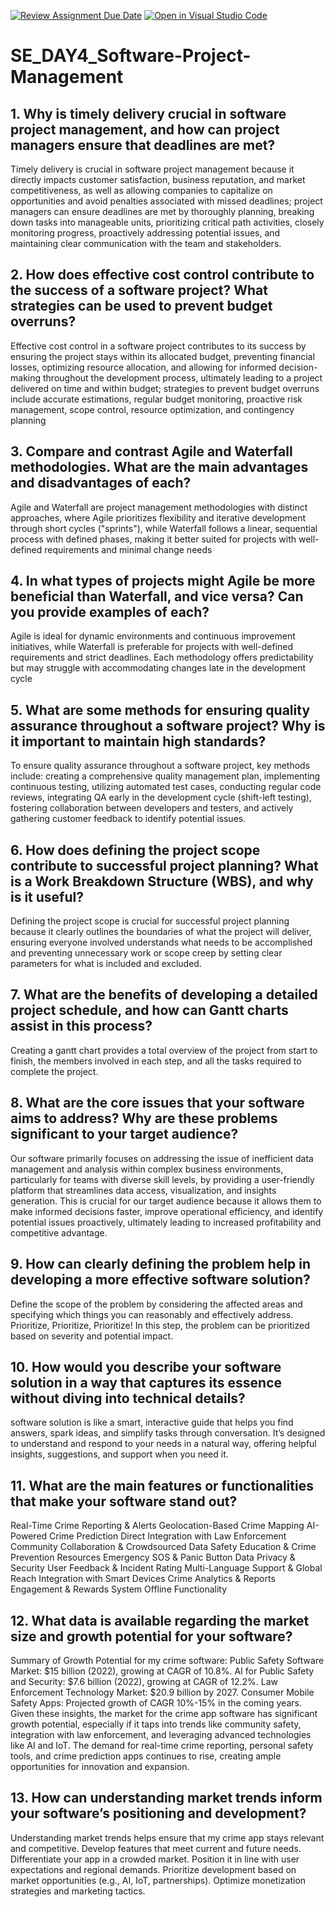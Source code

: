 [![Review Assignment Due Date](https://classroom.github.com/assets/deadline-readme-button-22041afd0340ce965d47ae6ef1cefeee28c7c493a6346c4f15d667ab976d596c.svg)](https://classroom.github.com/a/9pw6JKcu)
[![Open in Visual Studio Code](https://classroom.github.com/assets/open-in-vscode-2e0aaae1b6195c2367325f4f02e2d04e9abb55f0b24a779b69b11b9e10269abc.svg)](https://classroom.github.com/online_ide?assignment_repo_id=18474990&assignment_repo_type=AssignmentRepo)
# SE_DAY4_Software-Project-Management
## 1. Why is timely delivery crucial in software project management, and how can project managers ensure that deadlines are met?
Timely delivery is crucial in software project management because it directly impacts customer satisfaction, business reputation, and market competitiveness, as well as allowing companies to capitalize on opportunities and avoid penalties associated with missed deadlines; project managers can ensure deadlines are met by thoroughly planning, breaking down tasks into manageable units, prioritizing critical path activities, closely monitoring progress, proactively addressing potential issues, and maintaining clear communication with the team and stakeholders.
## 2. How does effective cost control contribute to the success of a software project? What strategies can be used to prevent budget overruns?
Effective cost control in a software project contributes to its success by ensuring the project stays within its allocated budget, preventing financial losses, optimizing resource allocation, and allowing for informed decision-making throughout the development process, ultimately leading to a project delivered on time and within budget; strategies to prevent budget overruns include accurate estimations, regular budget monitoring, proactive risk management, scope control, resource optimization, and contingency planning
## 3. Compare and contrast Agile and Waterfall methodologies. What are the main advantages and disadvantages of each?
Agile and Waterfall are project management methodologies with distinct approaches, where Agile prioritizes flexibility and iterative development through short cycles ("sprints"), while Waterfall follows a linear, sequential process with defined phases, making it better suited for projects with well-defined requirements and minimal change needs
## 4. In what types of projects might Agile be more beneficial than Waterfall, and vice versa? Can you provide examples of each?
Agile is ideal for dynamic environments and continuous improvement initiatives, while Waterfall is preferable for projects with well-defined requirements and strict deadlines. Each methodology offers predictability but may struggle with accommodating changes late in the development cycle
## 5. What are some methods for ensuring quality assurance throughout a software project? Why is it important to maintain high standards?
To ensure quality assurance throughout a software project, key methods include: creating a comprehensive quality management plan, implementing continuous testing, utilizing automated test cases, conducting regular code reviews, integrating QA early in the development cycle (shift-left testing), fostering collaboration between developers and testers, and actively gathering customer feedback to identify potential issues.
## 6. How does defining the project scope contribute to successful project planning? What is a Work Breakdown Structure (WBS), and why is it useful?
Defining the project scope is crucial for successful project planning because it clearly outlines the boundaries of what the project will deliver, ensuring everyone involved understands what needs to be accomplished and preventing unnecessary work or scope creep by setting clear parameters for what is included and excluded.
## 7. What are the benefits of developing a detailed project schedule, and how can Gantt charts assist in this process?
Creating a gantt chart provides a total overview of the project from start to finish, the members involved in each step, and all the tasks required to complete the project.
## 8. What are the core issues that your software aims to address? Why are these problems significant to your target audience?
Our software primarily focuses on addressing the issue of inefficient data management and analysis within complex business environments, particularly for teams with diverse skill levels, by providing a user-friendly platform that streamlines data access, visualization, and insights generation. This is crucial for our target audience because it allows them to make informed decisions faster, improve operational efficiency, and identify potential issues proactively, ultimately leading to increased profitability and competitive advantage.
## 9. How can clearly defining the problem help in developing a more effective software solution?
Define the scope of the problem by considering the affected areas and specifying which things you can reasonably and effectively address. Prioritize, Prioritize, Prioritize! In this step, the problem can be prioritized based on severity and potential impact.
## 10. How would you describe your software solution in a way that captures its essence without diving into technical details?
software solution is like a smart, interactive guide that helps you find answers, spark ideas, and simplify tasks through conversation. It’s designed to understand and respond to your needs in a natural way, offering helpful insights, suggestions, and support when you need it.
## 11. What are the main features or functionalities that make your software stand out?
Real-Time Crime Reporting & Alerts
Geolocation-Based Crime Mapping
AI-Powered Crime Prediction
Direct Integration with Law Enforcement
Community Collaboration & Crowdsourced Data
Safety Education & Crime Prevention Resources
Emergency SOS & Panic Button
Data Privacy & Security
User Feedback & Incident Rating
Multi-Language Support & Global Reach
Integration with Smart Devices
Crime Analytics & Reports
Engagement & Rewards System
Offline Functionality
## 12. What data is available regarding the market size and growth potential for your software?
Summary of Growth Potential for my crime software:
Public Safety Software Market: $15 billion (2022), growing at CAGR of 10.8%.
AI for Public Safety and Security: $7.6 billion (2022), growing at CAGR of 12.2%.
Law Enforcement Technology Market: $20.9 billion by 2027.
Consumer Mobile Safety Apps: Projected growth of CAGR 10%-15% in the coming years.
Given these insights, the market for the crime app software has significant growth potential, especially if it taps into trends like community safety, integration with law enforcement, and leveraging advanced technologies like AI and IoT. The demand for real-time crime reporting, personal safety tools, and crime prediction apps continues to rise, creating ample opportunities for innovation and expansion.
## 13. How can understanding market trends inform your software’s positioning and development?
Understanding market trends helps ensure that my crime app stays relevant and competitive.
Develop features that meet current and future needs.
Differentiate your app in a crowded market.
Position it in line with user expectations and regional demands.
Prioritize development based on market opportunities (e.g., AI, IoT, partnerships).
Optimize monetization strategies and marketing tactics.
